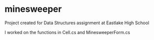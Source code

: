 # minesweeper

Project created for Data Structures assignment at Eastlake High School

I worked on the functions in Cell.cs and MinesweeperForm.cs
